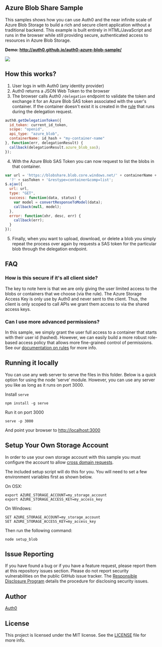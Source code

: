 ## Azure Blob Share Sample

This samples shows how you can use Auth0 and the near infinite scale of Azure Blob Storage to build a rich and secure client application without a traditional backend. This example is built entirely in HTML/JavaScript and runs in the browser while still providing secure, authenticated access to resources in Azure Blob Storage.

**Demo: <http://auth0.github.io/auth0-azure-blob-sample/>**

![](https://cloudup.com/cpVf72JC-_6+)

## How this works?

1. User logs in with Auth0 (any identity provider)
2. Auth0 returns a JSON Web Token to the browser
3. The browser calls Auth0 `/delegation` endpoint to validate the token and exchange it for an Azure Blob SAS token associated with the user's container. If the container doesn't exist it is created in the [rule](rule.js) that runs during the delegation request.

  ```js  
  auth0.getDelegationToken({
    id_token: current_id_token,
    scope: "openid",
    api_type: "azure_blob",
    containerName: id_hash + "my-container-name"
  }, function(err, delegationResult) {
    callback(delegationResult.azure_blob_sas);
  });
  ```

4. With the Azure Blob SAS Token you can now request to list the blobs in that container.

  ```js
  var url = 'https://blobshare.blob.core.windows.net/' + containerName +
    '?' + sasToken + '&restype=container&comp=list';
  $.ajax({
    url: url,
    type: "GET",
    success: function(data, status) {
      var model = convertResponseToModel(data);
      callback(null, model);
    },
    error: function(xhr, desc, err) {
      callback(err);
    }
  });

  ```

5. Finally, when you want to upload, download, or delete a blob you simply repeat the process over again by requests a SAS token for the particular blob through the delegation endpoint.


## FAQ

### How is this secure if it's all client side?

The key to note here is that we are only giving the user limited access to the blobs or containers that we choose (via the rule). The Azure Storage Access Key is only use by Auth0 and never sent to the client. Thus, the client is only scoped to call APIs we grant them access to via the shared access keys.

### Can I use more advanced permissions?

In this sample, we simply grant the user full access to a container that starts with their user id (hashed). However, we can easily build a more robust role-based access policy that allows more fine-grained control of permissions. See our [documentation on rules](https://auth0.com/docs/rules) for more info.

## Running it locally

You can use any web server to serve the files in this folder. Below is a quick option for using the node 'serve' module. However, you can use any server you like as long as it runs on port 3000.

Install `serve`

    npm install -g serve

Run it on port 3000

    serve -p 3000

And point your browser to <http://localhost:3000>

## Setup Your Own Storage Account

In order to use your own storage account with this sample you must configure the account to allow [cross domain requests](https://msdn.microsoft.com/en-us/library/azure/dn535601.aspx).

The included setup script will do this for you. You will need to set a few environment variables first as shown below.

On OSX:

~~~
export AZURE_STORAGE_ACCOUNT=my_storage_account
export AZURE_STORAGE_ACCESS_KEY=my_access_key
~~~

On Windows:

~~~
SET AZURE_STORAGE_ACCOUNT=my_storage_account
SET AZURE_STORAGE_ACCESS_KEY=my_access_key
~~~

Then run the following command:

~~~
node setup_blob
~~~

## Issue Reporting

If you have found a bug or if you have a feature request, please report them at this repository issues section. Please do not report security vulnerabilities on the public GitHub issue tracker. The [Responsible Disclosure Program](https://auth0.com/whitehat) details the procedure for disclosing security issues.

## Author

[Auth0](auth0.com)

## License

This project is licensed under the MIT license. See the [LICENSE](LICENSE) file for more info.
